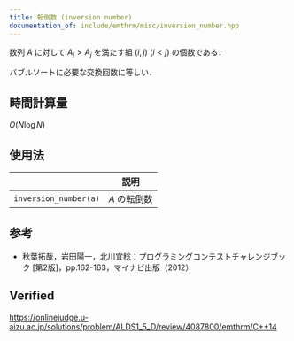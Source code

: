 ```yaml
---
title: 転倒数 (inversion number)
documentation_of: include/emthrm/misc/inversion_number.hpp
---
```


数列 $A$ に対して $A_i > A_j$ を満たす組 $(i, j)$ ($i < j$) の個数である．

バブルソートに必要な交換回数に等しい．


## 時間計算量

$O(N\log{N})$


## 使用法

||説明|
|:--:|:--:|
|`inversion_number(a)`|$A$ の転倒数|


## 参考

- 秋葉拓哉，岩田陽一，北川宜稔：プログラミングコンテストチャレンジブック \[第2版\]，pp.162-163，マイナビ出版（2012）


## Verified

https://onlinejudge.u-aizu.ac.jp/solutions/problem/ALDS1_5_D/review/4087800/emthrm/C++14
